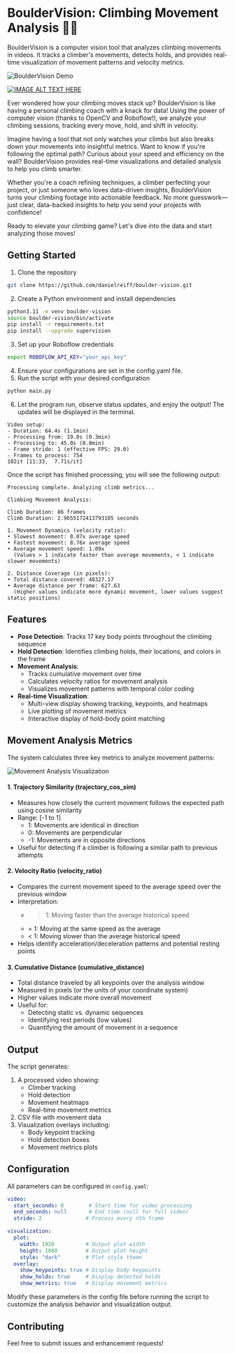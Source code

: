# BoulderVision: Climbing Movement Analysis 🧗‍♀️

BoulderVision is a computer vision tool that analyzes climbing movements in videos. It tracks a climber's movements, detects holds, and provides real-time visualization of movement patterns and velocity metrics.

![BoulderVision Demo](/assets/BoulderVision_Climbing_Movement_Analysis.gif)


[![IMAGE ALT TEXT HERE](https://img.youtube.com/vi/ClsECogdT7A/0.jpg)](https://www.youtube.com/watch?v=ClsECogdT7A)


Ever wondered how your climbing moves stack up? BoulderVision is like having a personal climbing coach with a knack for data! Using the power of computer vision (thanks to OpenCV and Roboflow!), we analyze your climbing sessions, tracking every move, hold, and shift in velocity.

Imagine having a tool that not only watches your climbs but also breaks down your movements into insightful metrics. Want to know if you're following the optimal path? Curious about your speed and efficiency on the wall? BoulderVision provides real-time visualizations and detailed analysis to help you climb smarter.

Whether you're a coach refining techniques, a climber perfecting your project, or just someone who loves data-driven insights, BoulderVision turns your climbing footage into actionable feedback. No more guesswork—just clear, data-backed insights to help you send your projects with confidence!

Ready to elevate your climbing game? Let's dive into the data and start analyzing those moves!




## Getting Started

1. Clone the repository
```bash
git clone https://github.com/danielreiff/boulder-vision.git
```
2. Create a Python environment and install dependencies
```bash
python3.11 -m venv boulder-vision
source boulder-vision/bin/activate
pip install -r requirements.txt
pip install --upgrade supervision
```
3. Set up your Roboflow credentials
```bash
export ROBOFLOW_API_KEY="your_api_key"
```
4. Ensure your configurations are set in the config.yaml file.
5. Run the script with your desired configuration
```bash
python main.py
```
6. Let the program run, observe status updates, and enjoy the output! The updates will be displayed in the terminal.
```
Video setup:
- Duration: 64.4s (1.1min)
- Processing from: 19.0s (0.3min)
- Processing to: 45.0s (0.8min)
- Frame stride: 1 (effective FPS: 29.0)
- Frames to process: 754
102it [11:33,  7.71s/it]
```
Once the script has finished processing, you will see the following output:
```
Processing complete. Analyzing climb metrics...

Climbing Movement Analysis:

Climb Duration: 86 frames
Climb Duration: 2.9655172413793105 seconds

1. Movement Dynamics (velocity ratio):
• Slowest movement: 0.07x average speed
• Fastest movement: 8.76x average speed
• Average movement speed: 1.09x
  (Values > 1 indicate faster than average movements, < 1 indicate slower movements)

2. Distance Coverage (in pixels):
• Total distance covered: 48327.17
• Average distance per frame: 627.63
  (Higher values indicate more dynamic movement, lower values suggest static positions)
```


## Features
- **Pose Detection**: Tracks 17 key body points throughout the climbing sequence
- **Hold Detection**: Identifies climbing holds, their locations, and colors in the frame
- **Movement Analysis**: 
  - Tracks cumulative movement over time
  - Calculates velocity ratios for movement analysis
  - Visualizes movement patterns with temporal color coding
- **Real-time Visualization**:
  - Multi-view display showing tracking, keypoints, and heatmaps
  - Live plotting of movement metrics
  - Interactive display of hold-body point matching


## Movement Analysis Metrics

The system calculates three key metrics to analyze movement patterns:

![Movement Analysis Visualization](assets/keypoint_movement_visualization.jpg)


#### 1. Trajectory Similarity (trajectory_cos_sim)
- Measures how closely the current movement follows the expected path using cosine similarity
- Range: [-1 to 1]
  - 1: Movements are identical in direction
  - 0: Movements are perpendicular
  - -1: Movements are in opposite directions
- Useful for detecting if a climber is following a similar path to previous attempts

#### 2. Velocity Ratio (velocity_ratio)
- Compares the current movement speed to the average speed over the previous window
- Interpretation:
  - > 1: Moving faster than the average historical speed
  - = 1: Moving at the same speed as the average
  - < 1: Moving slower than the average historical speed
- Helps identify acceleration/deceleration patterns and potential resting points

#### 3. Cumulative Distance (cumulative_distance)
- Total distance traveled by all keypoints over the analysis window
- Measured in pixels (or the units of your coordinate system)
- Higher values indicate more overall movement
- Useful for:
  - Detecting static vs. dynamic sequences
  - Identifying rest periods (low values)
  - Quantifying the amount of movement in a sequence

## Output
The script generates:
1. A processed video showing:
   - Climber tracking
   - Hold detection
   - Movement heatmaps
   - Real-time movement metrics
2. CSV file with movement data
3. Visualization overlays including:
   - Body keypoint tracking
   - Hold detection boxes
   - Movement metrics plots

## Configuration
All parameters can be configured in `config.yaml`:

```yaml
video:
  start_seconds: 0        # Start time for video processing
  end_seconds: null       # End time (null for full video)
  stride: 2              # Process every nth frame

visualization:
  plot:
    width: 1920          # Output plot width
    height: 1080         # Output plot height
    style: "dark"        # Plot style theme
  overlay:
    show_keypoints: true # Display body keypoints
    show_holds: true     # Display detected holds
    show_metrics: true   # Display movement metrics
```

Modify these parameters in the config file before running the script to customize the analysis behavior and visualization output.

## Contributing
Feel free to submit issues and enhancement requests!
